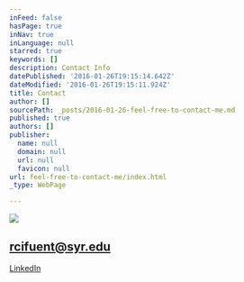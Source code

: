 ```yaml
---
inFeed: false
hasPage: true
inNav: true
inLanguage: null
starred: true
keywords: []
description: Contact Info
datePublished: '2016-01-26T19:15:14.642Z'
dateModified: '2016-01-26T19:15:11.924Z'
title: Contact
author: []
sourcePath: _posts/2016-01-26-feel-free-to-contact-me.md
published: true
authors: []
publisher:
  name: null
  domain: null
  url: null
  favicon: null
url: feel-free-to-contact-me/index.html
_type: WebPage

---
```

![](https://s3-us-west-2.amazonaws.com/the-grid-img/p/d6b10914d39d4b646472c633edfce46c95b99123.gif)

## rcifuent@syr.edu

[LinkedIn][0]

[0]: https://www.linkedin.com/in/rafacifuentes